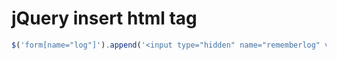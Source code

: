 # jQuery insert html tag

```javascript
$('form[name="log"]').append('<input type="hidden" name="rememberlog" value=true>');
```

